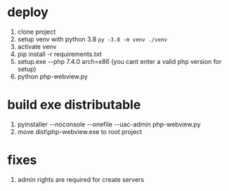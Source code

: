 # deploy

1. clone project
2. setup venv with python 3.8 `py -3.8 -m venv ./venv`
3. activate venv
4. pip install -r requirements.txt
5. setup.exe --php 7.4.0 arch=x86 (you cant enter a valid php version for setup)
6. python php-webview.py

# build exe distributable

1.  pyinstaller --noconsole --onefile --uac-admin php-webview.py
2.  move dist\php-webview.exe to root project

# fixes

1. admin rights are required for create servers
